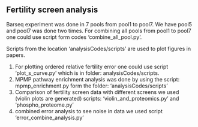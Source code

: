 ## Fertility screen analysis
Barseq experiment was done in 7 pools from pool1 to pool7. We have pool5 and pool7 was done two times. For combining all pools from pool1 to pool7 one could use script form codes ‘combine_all_pool.py’.

Scripts from the location ‘analysisCodes/scripts’ are used to plot figures in papers.


1)	For plotting ordered relative fertility error one could use script ‘plot_s_curve.py’ which is in folder: analysisCodes/scripts.
2)	MPMP pathway enrichment analysis was done by using the script: mpmp_enrichment.py form the folder: ‘analysisCodes/scripts’  
3)	 Comparison of fertility screen data with different screens we used (violin plots are generated) scripts: ‘violin_and_proteomics.py’ and ‘phospho_proteome.py’
4)	 combined error analysis to see noise in data we used script ‘error_combine_analysis.py’
